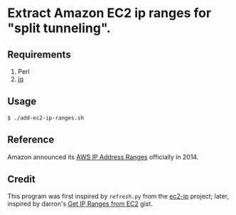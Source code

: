 Extract Amazon EC2 ip ranges for "split tunneling".
===


## Requirements

1. Perl
2. [jq](http://stedolan.github.io/jq/)


## Usage

```shell
$ ./add-ec2-ip-ranges.sh

```


## Reference

Amazon announced its [AWS IP Address Ranges](http://docs.aws.amazon.com/general/latest/gr/aws-ip-ranges.html) officially in 2014.

## Credit

This program was first inspired by `refresh.py` from the [ec2-ip](https://github.com/ab/ec2-ip) project; later, inspired by darron's [Get IP Ranges from EC2](https://gist.github.com/darron/811cf41a6ec3dbfcb97a) gist.